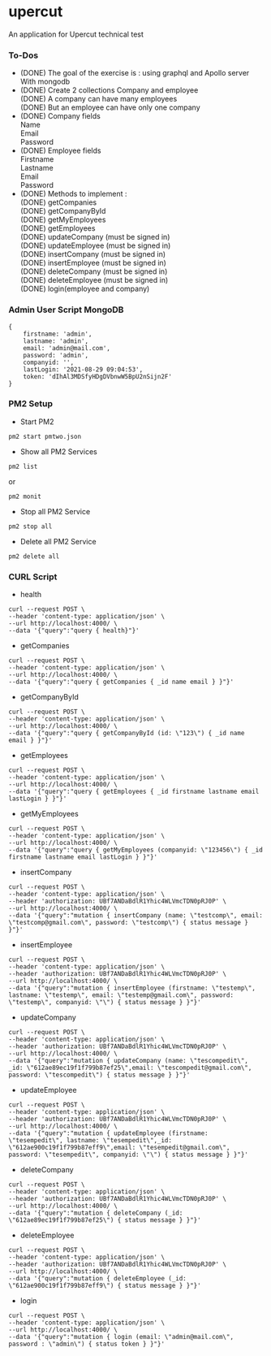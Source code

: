 # upercut
An application for Upercut technical test <br>
### To-Dos
* (DONE) The goal of the exercise is : using graphql and Apollo server With mongodb
* (DONE) Create 2 collections Company and employee<br>
    (DONE) A company can have many employees <br>
    (DONE) But an employee can have only one company 
* (DONE) Company fields<br>
Name<br>
Email<br>
Password
* (DONE) Employee fields<br>
Firstname<br>
Lastname<br>
Email<br>
Password
* (DONE) Methods to implement :<br>
(DONE) getCompanies<br>
(DONE) getCompanyById<br>
(DONE) getMyEmployees<br>
(DONE) getEmployees<br>
(DONE) updateCompany (must be signed in)<br>
(DONE) updateEmployee (must be signed in)<br>
(DONE) insertCompany (must be signed in)<br>
(DONE) insertEmployee (must be signed in)<br>
(DONE) deleteCompany (must be signed in)<br>
(DONE) deleteEmployee (must be signed in)<br>
(DONE) login(employee and company)

### Admin User Script MongoDB
```
{
    firstname: 'admin',
    lastname: 'admin',
    email: 'admin@mail.com',
    password: 'admin',
    companyid: '',
    lastLogin: '2021-08-29 09:04:53',
    token: 'dIhAl3MDSfyHDgDVbnwW5BpU2nSijn2F'
}
```

### PM2 Setup
* Start PM2<br>
```
pm2 start pmtwo.json
```
* Show all PM2 Services
```
pm2 list
``` 
or<br>
```
pm2 monit
```
* Stop all PM2 Service
```
pm2 stop all
```
* Delete all PM2 Service
```
pm2 delete all
```


### CURL Script
* health<br>
```
curl --request POST \
--header 'content-type: application/json' \
--url http://localhost:4000/ \
--data '{"query":"query { health}"}'
```
* getCompanies<br>
```
curl --request POST \
--header 'content-type: application/json' \
--url http://localhost:4000/ \
--data '{"query":"query { getCompanies { _id name email } }"}'
```
* getCompanyById<br>
```
curl --request POST \
--header 'content-type: application/json' \
--url http://localhost:4000/ \
--data '{"query":"query { getCompanyById (id: \"123\") { _id name email } }"}'
```
* getEmployees<br>
```
curl --request POST \
--header 'content-type: application/json' \
--url http://localhost:4000/ \
--data '{"query":"query { getEmployees { _id firstname lastname email lastLogin } }"}'
```
* getMyEmployees<br>
```
curl --request POST \
--header 'content-type: application/json' \
--url http://localhost:4000/ \
--data '{"query":"query { getMyEmployees (companyid: \"123456\") { _id firstname lastname email lastLogin } }"}'
```
* insertCompany<br>
```
curl --request POST \
--header 'content-type: application/json' \
--header 'authorization: UBf7ANDaBdlR1Yhic4WLVmcTDN0pRJ0P' \
--url http://localhost:4000/ \
--data '{"query":"mutation { insertCompany (name: \"testcomp\", email: \"testcomp@gmail.com\", password: \"testcomp\") { status message } }"}'
```
* insertEmployee<br>
```
curl --request POST \
--header 'content-type: application/json' \
--header 'authorization: UBf7ANDaBdlR1Yhic4WLVmcTDN0pRJ0P' \
--url http://localhost:4000/ \
--data '{"query":"mutation { insertEmployee (firstname: \"testemp\", lastname: \"testemp\", email: \"testemp@gmail.com\", password: \"testemp\", companyid: \"\") { status message } }"}'
```
* updateCompany<br>
```
curl --request POST \
--header 'content-type: application/json' \
--header 'authorization: UBf7ANDaBdlR1Yhic4WLVmcTDN0pRJ0P' \
--url http://localhost:4000/ \
--data '{"query":"mutation { updateCompany (name: \"tescompedit\", _id: \"612ae89ec19f1f799b87ef25\",email: \"tescompedit@gmail.com\", password: \"tescompedit\") { status message } }"}'
```
* updateEmployee<br>
```
curl --request POST \
--header 'content-type: application/json' \
--header 'authorization: UBf7ANDaBdlR1Yhic4WLVmcTDN0pRJ0P' \
--url http://localhost:4000/ \
--data '{"query":"mutation { updateEmployee (firstname: \"tesempedit\", lastname: \"tesempedit\",_id: \"612ae900c19f1f799b87eff9\",email: \"tesempedit@gmail.com\", password: \"tesempedit\", companyid: \"\") { status message } }"}'
```
* deleteCompany<br>
```
curl --request POST \
--header 'content-type: application/json' \
--header 'authorization: UBf7ANDaBdlR1Yhic4WLVmcTDN0pRJ0P' \
--url http://localhost:4000/ \
--data '{"query":"mutation { deleteCompany (_id: \"612ae89ec19f1f799b87ef25\") { status message } }"}'
```
* deleteEmployee<br>
```
curl --request POST \
--header 'content-type: application/json' \
--header 'authorization: UBf7ANDaBdlR1Yhic4WLVmcTDN0pRJ0P' \
--url http://localhost:4000/ \
--data '{"query":"mutation { deleteEmployee (_id: \"612ae900c19f1f799b87eff9\") { status message } }"}'
```
* login<br>
```
curl --request POST \
--header 'content-type: application/json' \
--url http://localhost:4000/ \
--data '{"query":"mutation { login (email: \"admin@mail.com\", password : \"admin\") { status token } }"}'
```